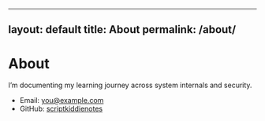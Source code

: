 
---
layout: default
title: About
permalink: /about/
---

# About

I’m documenting my learning journey across system internals and security.

- Email: you@example.com  
- GitHub: [scriptkiddienotes](https://github.com/scriptkiddienotes)

